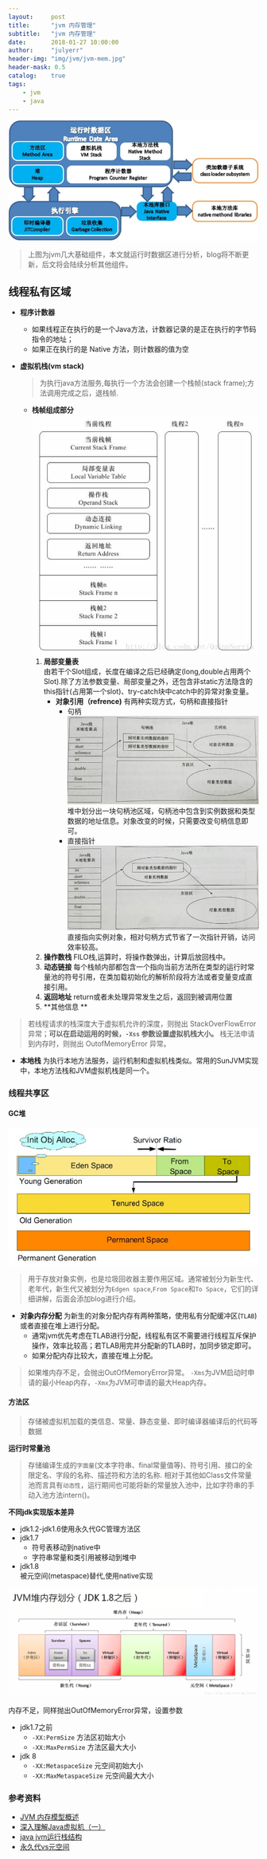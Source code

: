 ```yaml
---
layout:     post
title:      "jvm 内存管理"
subtitle:   "jvm 内存管理"
date:       2018-01-27 10:00:00
author:     "julyerr"
header-img: "img/jvm/jvm-mem.jpg"
header-mask: 0.5
catalog: 	true
tags:
    - jvm
    - java
---
```


![图片来源[1]](/img/jvm/jvm-mem-zone.png)
>上图为jvm几大基础组件，本文就运行时数据区进行分析，blog将不断更新，后文将会陆续分析其他组件。

## 线程私有区域
- **程序计数器**<br>
	- 如果线程正在执行的是一个Java方法，计数器记录的是正在执行的字节码指令的地址；
	- 如果正在执行的是 Native 方法，则计数器的值为空

- **虚拟机栈(vm stack)**
	>为执行java方法服务,每执行一个方法会创建一个栈帧(stack frame);方法调用完成之后，退栈帧.

    + **栈帧组成部分**
![stack frame](/img/jvm/jvm-mem-stackFrame.png)
		1. **局部变量表**<br>
			由若干个Slot组成，长度在编译之后已经确定(long,double占用两个Slot).除了方法参数变量、局部变量之外，还包含非static方法隐含的this指针(占用第一个slot)、try-catch块中catch中的异常对象变量。
		    + **对象引用（refrence)**
					有两种实现方式，句柄和直接指针
			    + 句柄
![](/img/jvm/jvm-mem-refrence-jubing.jpeg)
				堆中划分出一块句柄池区域，句柄池中包含到实例数据和类型数据的地址信息。对象改变的时候，只需要改变句柄信息即可。
				+ 直接指针
![](/img/jvm/jvm-mem-refrence-pointer.jpeg)					
				直接指向实例对象，相对句柄方式节省了一次指针开销，访问效率较高。
		2. **操作数栈**
			FILO栈,运算时，将操作数弹出，计算后放回栈中。
		3. **动态链接**
			每个栈帧内部都包含一个指向当前方法所在类型的运行时常量池的符号引用，在类加载初始化的解析阶段将方法或者变量变成直接引用。
		4. **返回地址**
			return或者未处理异常发生之后，返回到被调用位置
		5. **其他信息	**
	
>若线程请求的栈深度大于虚拟机允许的深度，则抛出 StackOverFlowError 异常；**可以在启动运用的时候，`-Xss` 参数设置虚拟机栈大小。**
	栈无法申请到内存时，则抛出 OutofMemoryError 异常。

- **本地栈**
	为执行本地方法服务，运行机制和虚拟机栈类似。常用的SunJVM实现中，本地方法栈和JVM虚拟机栈是同一个。

### 线程共享区

#### GC堆
![heap](/img/jvm/jvm-mem-heap-old.jpeg)

>用于存放对象实例，也是垃圾回收器主要作用区域。通常被划分为新生代、老年代，新生代又被划分为`Edgen space`,`From Space`和`To Space`，它们的详细讲解，后面会添加blog进行介绍。

+ **对象内存分配**
为新生的对象分配内存有两种策略，使用私有分配缓冲区(`TLAB`)或者直接在堆上进行分配。
    - 通常jvm优先考虑在TLAB进行分配，线程私有区不需要进行线程互斥保护操作，效率比较高；若TLAB用完并分配新的TLAB时，加同步锁定即可。
	- 如果分配内存比较大，直接在堆上分配。

>如果堆内存不足，会抛出OutOfMemoryError异常。
`-Xms`为JVM启动时申请的最小Heap内存，`-Xmx`为JVM可申请的最大Heap内存。	

#### 方法区
>存储被虚拟机加载的类信息、常量、静态变量、即时编译器编译后的代码等数据

**运行时常量池**
>存储编译生成的`字面量`(文本字符串、final常量值等)、符号引用、接口的全限定名、字段的名称、描述符和方法的名称.
相对于其他如Class文件常量池而言具有`动态性`，运行期间也可能将新的常量放入池中，比如字符串的手动入池方法intern()。


**不同jdk实现版本差异**
- jdk1.2-jdk1.6使用永久代GC管理方法区
- jdk1.7
	- 符号表移动到native中
	- 字符串常量和类引用被移动到堆中
- jdk1.8	
	被元空间(metaspace)替代,使用native实现

![](/img/jvm/jvm-mem-method-new.png)

内存不足，同样抛出OutOfMemoryError异常，设置参数
- jdk1.7之前
	- `-XX:PermSize` 方法区初始大小
	- `-XX:MaxPermSize` 方法区最大大小
- jdk 8
	- `-XX:MetaspaceSize` 元空间初始大小
	- `-XX:MaxMetaspaceSize` 元空间最大大小	

		

### 参考资料
[1]:http://sparkyuan.me/2016/04/22/JVM%E8%BF%90%E8%A1%8C%E6%97%B6%E6%95%B0%E6%8D%AE%E5%8C%BA%E5%9F%9F/

- [JVM 内存模型概述](http://blog.csdn.net/justloveyou_/article/details/71189093)
- [深入理解Java虚拟机（一）](https://www.jianshu.com/p/62f9db4d1df3)
- [java jvm运行栈结构](http://blog.csdn.net/quinnnorris/article/details/76467948)
- [永久代vs元空间](https://www.jianshu.com/p/9f1c5051b44d)